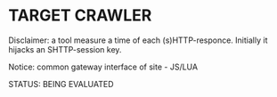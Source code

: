 # TARGET CRAWLER

Disclaimer: a tool measure a time of each (s)HTTP-responce. Initially it hijacks an SHTTP-session key.

Notice: common gateway interface of site - JS/LUA

STATUS: BEING EVALUATED
